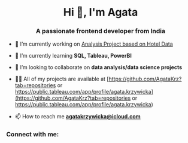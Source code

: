 <h1 align="center">Hi 👋, I'm Agata</h1>
<h3 align="center">A passionate frontend developer from India</h3>

- 🔭 I’m currently working on [Analysis Project based on Hotel Data](https://github.com/AgataKrz/Hotel-Data-Analysis)

- 🌱 I’m currently learning **SQL, Tableau, PowerBI**

- 👯 I’m looking to collaborate on **data analysis/data science projects**

- 👨‍💻 All of my projects are available at [https://github.com/AgataKrz?tab=repositories or https://public.tableau.com/app/profile/agata.krzywicka](https://github.com/AgataKrz?tab=repositories or https://public.tableau.com/app/profile/agata.krzywicka)

- 📫 How to reach me **agatakrzywicka@icloud.com**

<h3 align="left">Connect with me:</h3>
<p align="left">
</p>

